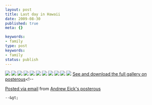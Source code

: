 ```yaml
---
layout: post
title: Last day in Hawaii
date: 2009-08-30
published: true
meta: {}

keywords:
- family
type: post
keywords:
- family
status: publish
---
```

[![](http://media.eick.us/2011/05/IMG_0393.jpg.scaled.500.jpg)](http://posterous.com/getfile/files.posterous.com/andreweick/0MZe8K7ySZx3t21GZvB0ufHRgkLujaNha32q2q5FVG0FHudEttj9zzEC6sGn/IMG_0393.jpg.scaled.1000.jpg) [![](http://media.eick.us/2011/05/IMG_0400.jpg.scaled.500.jpg)](http://posterous.com/getfile/files.posterous.com/andreweick/vpwGdcyIxbSFG5R2zFF27k2IViWMwSOQig7eBhSTSuEvvAelikeLDyKv9ak0/IMG_0400.jpg.scaled.1000.jpg) [![](http://media.eick.us/2011/05/IMG_0364.jpg.scaled.500.jpg)](http://posterous.com/getfile/files.posterous.com/andreweick/gxKfAdfwI7sGXNBJOVkDXm7Ct2fgYhJGdMzmaJi7y6H2zRBECuv2NBIZj1hZ/IMG_0364.jpg.scaled.1000.jpg) [![](http://media.eick.us/2011/05/IMG_0389.jpg.scaled.500.jpg)](http://posterous.com/getfile/files.posterous.com/andreweick/ZoLXlyVvUFpyv2jkHZsNkgVeSmalWMdOnY57bLqO1YKfOlIIVNzYX558jIyy/IMG_0389.jpg.scaled.1000.jpg) [![](http://media.eick.us/2011/05/IMG_0398.jpg.scaled.500.jpg)](http://posterous.com/getfile/files.posterous.com/andreweick/QQmndybSFss3O4lhlLT07RcjlIfqWMtJzjVfgNMPbjvUGWD0xcvqPXcZoXoJ/IMG_0398.jpg.scaled.1000.jpg) [![](http://media.eick.us/2011/05/IMG_0418.jpg.scaled.500.jpg)](http://posterous.com/getfile/files.posterous.com/andreweick/QZEpItJbXbWGRkzR6AE6GjANP8O4j1Bub9eTLbW81laY9N5vZH1rHmJWQTAy/IMG_0418.jpg.scaled.1000.jpg) [![](http://media.eick.us/2011/05/IMG_0367.jpg.scaled.500.jpg)](http://posterous.com/getfile/files.posterous.com/andreweick/gRkd5Q9VpBES1Bs7c5Z62EPejPcbvELMVmvCsQNGn8RKnmxI6z0DQFWckHyZ/IMG_0367.jpg.scaled.1000.jpg) [![](http://media.eick.us/2011/05/IMG_0368.jpg.scaled.500.jpg)](http://posterous.com/getfile/files.posterous.com/andreweick/13aRDCKvoq9zbwYkdDRZtvzjQsBNuLMiggsorMrmP0dRIClOsTvF1E4FNh4z/IMG_0368.jpg.scaled.1000.jpg) [![](http://media.eick.us/2011/05/IMG_0419.jpg.scaled.500.jpg)](http://posterous.com/getfile/files.posterous.com/andreweick/OZtIxpTWnSaQlGRzOFlj8gMgvkxrKIBnznCj7a4qvG6pOqb21Eti3WpCT7z7/IMG_0419.jpg.scaled.1000.jpg) [![](http://media.eick.us/2011/05/IMG_0365.jpg.scaled.500.jpg)](http://posterous.com/getfile/files.posterous.com/andreweick/sDy09dk7kRSGFXiaiB4dZ5Clhx5P6PczpjcPYtu3pglwSNbsW3vglTy9NILe/IMG_0365.jpg.scaled.1000.jpg) [![](http://media.eick.us/2011/05/IMG_0392.jpg.scaled.500.jpg)](http://posterous.com/getfile/files.posterous.com/andreweick/ltAnzWpKUeOeKhYGzGFQ6PZYaDfDjEs7ZIoXkCfDISvYndMAmlgz3X7xwNh2/IMG_0392.jpg.scaled.1000.jpg) [See and download the full gallery on posterous](http://andreweick.posterous.com/last-day-in-hawaii)&lt;!--

  [Posted via email](http://posterous.com)   from [Andrew Eick's posterous](http://andreweick.posterous.com/last-day-in-hawaii)

    --&gt;
